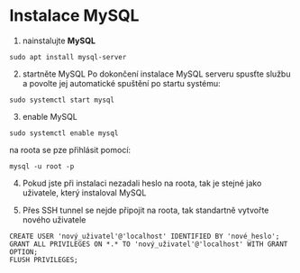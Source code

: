 # Instalace MySQL
1. nainstalujte __MySQL__
```
sudo apt install mysql-server
```

2. startněte MySQL
Po dokončení instalace MySQL serveru spusťte službu a povolte jej automatické spuštění po startu systému:
```
sudo systemctl start mysql
```

3. enable MySQL
```
sudo systemctl enable mysql
```

na roota se pze přihlásit pomocí:
```
mysql -u root -p
```

4. Pokud jste při instalaci nezadali heslo na roota, tak je stejné jako uživatele, který instaloval MySQL

5. Přes SSH tunnel se nejde připojit na roota, tak standartně vytvořte nového uživatele
```
CREATE USER 'nový_uživatel'@'localhost' IDENTIFIED BY 'nové_heslo';
GRANT ALL PRIVILEGES ON *.* TO 'nový_uživatel'@'localhost' WITH GRANT OPTION;
FLUSH PRIVILEGES;
```